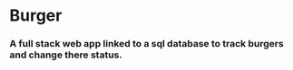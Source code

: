 # Burger

### A full stack web app linked to a sql database to track burgers and change there status.